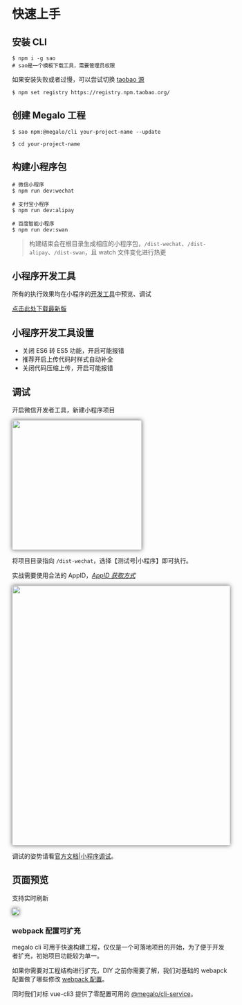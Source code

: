 # 快速上手

## 安装 CLI

```shell
$ npm i -g sao
# sao是一个模板下载工具，需要管理员权限 
```

如果安装失败或者过慢，可以尝试切换 [taobao 源](http://npm.taobao.org/)

```shell
$ npm set registry https://registry.npm.taobao.org/
```

## 创建 Megalo 工程

```shell
$ sao npm:@megalo/cli your-project-name --update

$ cd your-project-name
```

## 构建小程序包

```shell
# 微信小程序
$ npm run dev:wechat

# 支付宝小程序
$ npm run dev:alipay

# 百度智能小程序
$ npm run dev:swan
```

> 构建结束会在根目录生成相应的小程序包，`/dist-wechat`、`/dist-alipay`、`/dist-swan`，且 watch 文件变化进行热更

## 小程序开发工具

所有的执行效果均在小程序的[开发工具](https://developers.weixin.qq.com/miniprogram/dev/devtools/devtools.html)中预览、调试

[点击此处下载最新版](https://developers.weixin.qq.com/miniprogram/dev/devtools/download.html)

## 小程序开发工具设置
- 关闭 ES6 转 ES5 功能，开启可能报错
- 推荐开启上传代码时样式自动补全
- 关闭代码压缩上传，开启可能报错

## 调试

开启微信开发者工具，新建小程序项目

<img src="./static/imgs/init-1.jpg" width="300" style="box-shadow:0 0 10px #666"> 

将项目目录指向 `/dist-wechat`，选择【测试号|小程序】即可执行。

实战需要使用合法的 AppID，[*AppID 获取方式*](https://developers.weixin.qq.com/miniprogram/dev/#%E7%94%B3%E8%AF%B7%E5%B8%90%E5%8F%B7)

<img src="./static/imgs/init-2.jpg" width="600" style="box-shadow:0 0 10px #666">

调试的姿势请看[官方文档|小程序调试](https://developers.weixin.qq.com/miniprogram/dev/devtools/debug.html)。

## 页面预览

支持实时刷新

<img src="./static/imgs/init-3.gif" style="box-shadow:0 0 10px #666">

### webpack 配置可扩充

megalo cli 可用于快速构建工程，仅仅是一个可落地项目的开始，为了便于开发者扩充，初始项目功能较为单一。

如果你需要对工程结构进行扩充，DIY 之前你需要了解，我们对基础的 webapck 配置做了哪些修改 [webpack 配置](config/webpack)。

同时我们对标 vue-cli3 提供了零配置可用的 [@megalo/cli-service](cli/cli-service)。
